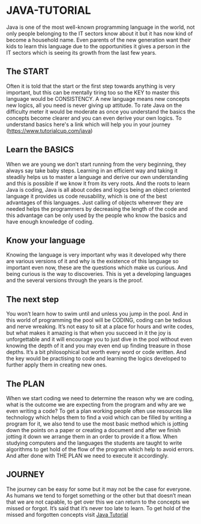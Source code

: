 # JAVA-TUTORIAL
Java is one of the most well-known programming language in the world, not only people belonging to the IT sectors know about it but it has now kind of become a household name.
Even parents of the new generation want their kids to learn this language due to the opportunities it gives a person in the IT sectors which is seeing its growth from the last few years.
## The START
Often it is told that the start or the first step towards anything is very important, but this can be mentally tiring too so the KEY to master this language would be CONSISTENCY. 
A new language means new concepts new logics, all you need is never giving up attitude. To rate Java on the difficulty meter it would be moderate as once you understand the basics the concepts become clearer and you can even derive your own logics. To understand basics here's a link which will help you in your journey (https://www.tutorialcup.com/java)
## Learn the BASICS
When we are young we don’t start running from the very beginning, they always say take baby steps. Learning in an efficient way and taking it steadily helps us to master a language and derive our own understanding and this is possible if we know it from its very roots. And the roots to learn Java is coding, Java is all about codes and logics being an object oriented language it provides us code reusability, which is one of the best advantages of this languages. Just calling of objects wherever they are needed helps the programmers by decreasing the length of the code and this advantage can be only used by the people who know the basics and have enough knowledge of coding.
## Know your language
Knowing the language is very important why was it developed why there are various versions of it and why is the existence of this language so important even now, these are the questions which make us curious. And being curious is the way to discoveries. This is yet a developing languages and the several versions through the years is the proof.
## The next step 
You won’t learn how to swim until and unless you jump in the pool. And in this world of programming the pool will be CODING, coding can be tedious and nerve wreaking. It’s not easy to sit at a place for hours and write codes, but what makes it amazing is that when you succeed in it the joy is unforgettable and it will encourage you to just dive in the pool without even knowing the depth of it and you may even end up finding treasure in those depths. It’s a bit philosophical but worth every word or code written. And the key would be practising to code and learning the logics developed to further apply them in creating new ones.
## The PLAN
When we start coding we need to determine the reason why we are coding, what is the outcome we are expecting from the program and why are we even writing a code? To get a plan working people often use resources like technology which helps them to find a void which can be filled by writing a program for it, we also tend to use the most basic method which is jotting down the points on a paper or creating a document and after we finish jotting it down we arrange them in an order to provide it a flow. When studying computers and the languages the students are taught to write algorithms to get hold of the flow of the program which help to avoid errors. And after done with THE PLAN we need to execute it accordingly.
## JOURNEY
The journey can be easy for some but it may not be the case for everyone. As humans we tend to forget something or the other but that doesn’t mean that we are not capable, to get over this we can return to the concepts we missed or forgot. It’s said that it’s never too late to learn. 
To get hold of the missed and forgotten concepts visit [Java Tutorial]( https://www.tutorialcup.com/java)

